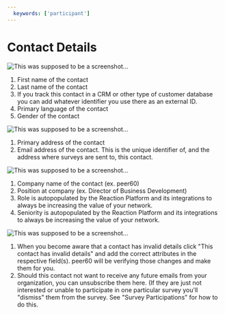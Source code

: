 ```yaml
---
  keywords: ['participant']
---
```


# Contact Details


![This was supposed to be a screenshot...](https://s3.amazonaws.com/peer60_organizations/documentation+tbd/participants_details/contact+details.png "Screenshot of Details for Contact and Address with explanations of external id and locale") 

1. First name of the contact
2. Last name of the contact
3. If you track this contact in a CRM or other type of customer database you can add whatever identifier you use there as an external ID. 
4. Primary language of the contact
5. Gender of the contact

![This was supposed to be a screenshot...](https://s3.amazonaws.com/peer60_organizations/documentation+tbd/participants_details/contact+address.png "Screenshots of Employment and Actions panels with explanations of role and seniority?") 

1. Primary address of the contact
2. Email address of the contact. This is the unique identifier of, and the address where surveys are sent to, this contact. 

![This was supposed to be a screenshot...](https://s3.amazonaws.com/peer60_organizations/documentation+tbd/participants_details/contact+employment.png "Screenshots of Employment and Actions panels with explanations of role and seniority?") 

1. Company name of the contact (ex. peer60)
2. Position at company (ex. Director of Business Development)
3. Role is autopopulated by the Reaction Platform and its integrations to always be increasing the value of your network. 
4. Seniority is autopopulated by the Reaction Platform and its integrations to always be increasing the value of your network. 

![This was supposed to be a screenshot...](https://s3.amazonaws.com/peer60_organizations/documentation+tbd/participants_details/contact+actions+and+save.png "Screenshots of Employment and Actions panels with explanations of role and seniority?") 

1. When you become aware that a contact has invalid details click "This contact has invalid details" and add the correct attributes in the respective field(s). peer60 will be verifying those changes and make them for you. 
2. Should this contact not want to receive any future emails from your organization, you can unsubscribe them here. (If they are just not interested or unable to participate in one particular survey you'll "dismiss" them from the survey. See "Survey Participations" for how to do this. 
